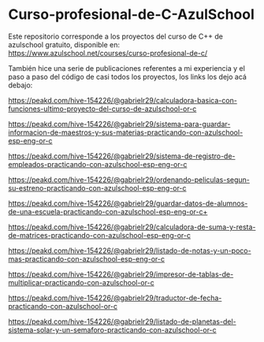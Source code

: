 # Curso-profesional-de-C-AzulSchool

Este repositorio corresponde a los proyectos del curso de C++ de azulschool gratuito, disponible en:
https://www.azulschool.net/courses/curso-profesional-de-c/


También hice una serie de publicaciones referentes a mi experiencia y el paso a paso del código de casi todos los proyectos, los links
los dejo acá debajo:

https://peakd.com/hive-154226/@gabrielr29/calculadora-basica-con-funciones-ultimo-proyecto-del-curso-de-azulschool-or-c

https://peakd.com/hive-154226/@gabrielr29/sistema-para-guardar-informacion-de-maestros-y-sus-materias-practicando-con-azulschool-esp-eng-or-c

https://peakd.com/hive-154226/@gabrielr29/sistema-de-registro-de-empleados-practicando-con-azulschool-esp-eng-or-c

https://peakd.com/hive-154226/@gabrielr29/ordenando-peliculas-segun-su-estreno-practicando-con-azulschool-esp-eng-or-c

https://peakd.com/hive-154226/@gabrielr29/guardar-datos-de-alumnos-de-una-escuela-practicando-con-azulschool-esp-eng-or-c+

https://peakd.com/hive-154226/@gabrielr29/calculadora-de-suma-y-resta-de-matrices-practicando-con-azulschool-esp-eng-or-c

https://peakd.com/hive-154226/@gabrielr29/listado-de-notas-y-un-poco-mas-practicando-con-azulschool-esp-eng-or-c

https://peakd.com/hive-154226/@gabrielr29/impresor-de-tablas-de-multiplicar-practicando-con-azulschool-or-c

https://peakd.com/hive-154226/@gabrielr29/traductor-de-fecha-practicando-con-azulschool-or-c

https://peakd.com/hive-154226/@gabrielr29/listado-de-planetas-del-sistema-solar-y-un-semaforo-practicando-con-azulschool-or-c
